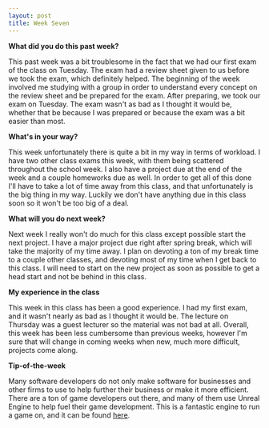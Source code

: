 ```yaml
---
layout: post
title: Week Seven
---
```


<b> What did you do this past week? </b>

<p> This past week was a bit troublesome in the fact that we had our first exam of the class on Tuesday. The exam had a review sheet given to us before we took the exam, which definitely helped. The beginning of the week involved me studying with a group in order to understand every concept on the review sheet and be prepared for the exam. After preparing, we took our exam on Tuesday. The exam wasn't as bad as I thought it would be, whether that be because I was prepared or because the exam was a bit easier than most. </p>

<b> What's in your way? </b>

<p> This week unfortunately there is quite a bit in my way in terms of workload. I have two other class exams this week, with them being scattered throughout the school week. I also have a project due at the end of the week and a couple homeworks due as well. In order to get all of this done I'll have to take a lot of time away from this class, and that unfortunately is the big thing in my way. Luckily we don't have anything due in this class soon so it won't be too big of a deal. </p> 

<b> What will you do next week? </b>

<p> Next week I really won't do much for this class except possible start the next project. I have a major project due right after spring break, which will take the majority of my time away. I plan on devoting a ton of my break time to a couple other classes, and devoting most of my time when I get back to this class. I will need to start on the new project as soon as possible to get a head start and not be behind in this class. </p>

<b> My experience in the class </b>

<p> This week in this class has been a good experience. I had my first exam, and it wasn't nearly as bad as I thought it would be. The lecture on Thursday was a guest lecturer so the material was not bad at all. Overall, this week has been less cumbersome than previous weeks, however I'm sure that will change in coming weeks when new, much more difficult, projects come along. </p> 

<b> Tip-of-the-week </b>

<p> Many software developers do not only make software for businesses and other firms to use to help further their business or make it more efficient. There are a ton of game developers out there, and many of them use Unreal Engine to help fuel their game development. This is a fantastic engine to run a game on, and it can be found <a href="https://www.unrealengine.com/what-is-unreal-engine-4">here</a>.
